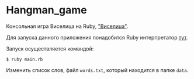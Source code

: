 # Hangman_game

Консольная игра Виселица на Ruby, ["Виселица"](https://ru.wikipedia.org/wiki/%D0%92%D0%B8%D1%81%D0%B5%D0%BB%D0%B8%D1%86%D0%B0_(%D0%B8%D0%B3%D1%80%D0%B0)).

Для запуска данного приложения понадобится Ruby интерпретатор [тут](https://rubyinstaller.org/).

Запуск осуществляется командой:
```
$ ruby main.rb
```

Изменить список слов, файл ```words.txt```, который находится в папке ```data```.
